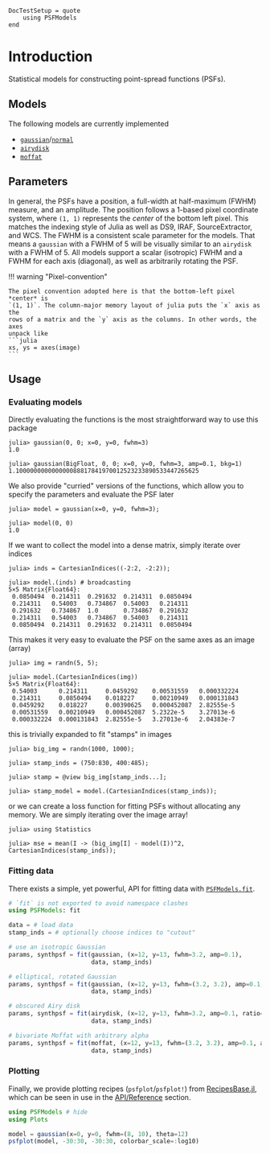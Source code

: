 ```@meta
DocTestSetup = quote
    using PSFModels
end
```

# Introduction

Statistical models for constructing point-spread functions (PSFs).

## Models

The following models are currently implemented
* [`gaussian`](@ref)/[`normal`](@ref)
* [`airydisk`](@ref)
* [`moffat`](@ref)

## Parameters

In general, the PSFs have a position, a full-width at half-maximum (FWHM)
measure, and an amplitude. The position follows a 1-based pixel coordinate
system, where `(1, 1)` represents the *center* of the bottom left pixel. This
matches the indexing style of Julia as well as DS9, IRAF, SourceExtractor, and
WCS. The FWHM is a consistent scale parameter for the models. That means a
`gaussian` with a FWHM of 5 will be visually similar to an `airydisk` with a
FWHM of 5. All models support a scalar (isotropic) FWHM and a FWHM for each axis
(diagonal), as well as arbitrarily rotating the PSF.

!!! warning "Pixel-convention"

    The pixel convention adopted here is that the bottom-left pixel *center* is
    `(1, 1)`. The column-major memory layout of julia puts the `x` axis as the
    rows of a matrix and the `y` axis as the columns. In other words, the axes
    unpack like
    ```julia
    xs, ys = axes(image)
    ```


## Usage

### Evaluating models

Directly evaluating the functions is the most straightforward way to use this package

```jldoctest model
julia> gaussian(0, 0; x=0, y=0, fwhm=3)
1.0

julia> gaussian(BigFloat, 0, 0; x=0, y=0, fwhm=3, amp=0.1, bkg=1)
1.100000000000000088817841970012523233890533447265625
```

We also provide "curried" versions of the functions, which allow you to specify
the parameters and evaluate the PSF later

```jldoctest model
julia> model = gaussian(x=0, y=0, fwhm=3);

julia> model(0, 0)
1.0
```

If we want to collect the model into a dense matrix, simply iterate over indices

```jldoctest model
julia> inds = CartesianIndices((-2:2, -2:2));

julia> model.(inds) # broadcasting
5×5 Matrix{Float64}:
 0.0850494  0.214311  0.291632  0.214311  0.0850494
 0.214311   0.54003   0.734867  0.54003   0.214311
 0.291632   0.734867  1.0       0.734867  0.291632
 0.214311   0.54003   0.734867  0.54003   0.214311
 0.0850494  0.214311  0.291632  0.214311  0.0850494
```

This makes it very easy to evaluate the PSF on the same axes as an image (array)

```jldoctest model
julia> img = randn(5, 5);

julia> model.(CartesianIndices(img))
5×5 Matrix{Float64}:
 0.54003      0.214311     0.0459292    0.00531559   0.000332224
 0.214311     0.0850494    0.018227     0.00210949   0.000131843
 0.0459292    0.018227     0.00390625   0.000452087  2.82555e-5
 0.00531559   0.00210949   0.000452087  5.2322e-5    3.27013e-6
 0.000332224  0.000131843  2.82555e-5   3.27013e-6   2.04383e-7
```

this is trivially expanded to fit "stamps" in images

```jldoctest model
julia> big_img = randn(1000, 1000);

julia> stamp_inds = (750:830, 400:485);

julia> stamp = @view big_img[stamp_inds...];

julia> stamp_model = model.(CartesianIndices(stamp_inds));
```

or we can create a loss function for fitting PSFs without allocating any memory.
We are simply iterating over the image array!

```jldoctest model
julia> using Statistics

julia> mse = mean(I -> (big_img[I] - model(I))^2, CartesianIndices(stamp_inds));
```

### Fitting data

There exists a simple, yet powerful, API for fitting data with
[`PSFModels.fit`](@ref).

```julia
# `fit` is not exported to avoid namespace clashes
using PSFModels: fit

data = # load data
stamp_inds = # optionally choose indices to "cutout"

# use an isotropic Gaussian
params, synthpsf = fit(gaussian, (x=12, y=13, fwhm=3.2, amp=0.1),
                       data, stamp_inds)

# elliptical, rotated Gaussian
params, synthpsf = fit(gaussian, (x=12, y=13, fwhm=(3.2, 3.2), amp=0.1, theta=0)
                       data, stamp_inds)

# obscured Airy disk
params, synthpsf = fit(airydisk, (x=12, y=13, fwhm=3.2, amp=0.1, ratio=0.3),
                       data, stamp_inds)

# bivariate Moffat with arbitrary alpha
params, synthpsf = fit(moffat, (x=12, y=13, fwhm=(3.2, 3.2), amp=0.1, alpha=1),
                       data, stamp_inds)
```

### Plotting

Finally, we provide plotting recipes (`psfplot`/`psfplot!`) from
[RecipesBase.jl](https://github.com/JuliaPlots/RecipesBase.jl), which can be
seen in use in the [API/Reference](@ref) section.

```julia
using PSFModels # hide
using Plots

model = gaussian(x=0, y=0, fwhm=(8, 10), theta=12)
psfplot(model, -30:30, -30:30, colorbar_scale=:log10)
```
